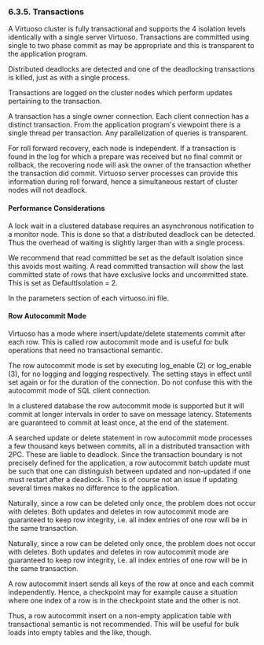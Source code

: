 <div id="clusteroperationtransc" class="section">

<div class="titlepage">

<div>

<div>

### 6.3.5. Transactions

</div>

</div>

</div>

A Virtuoso cluster is fully transactional and supports the 4 isolation
levels identically with a single server Virtuoso. Transactions are
committed using single to two phase commit as may be appropriate and
this is transparent to the application program.

Distributed deadlocks are detected and one of the deadlocking
transactions is killed, just as with a single process.

Transactions are logged on the cluster nodes which perform updates
pertaining to the transaction.

A transaction has a single owner connection. Each client connection has
a distinct transaction. From the application program's viewpoint there
is a single thread per transaction. Any parallelization of queries is
transparent.

For roll forward recovery, each node is independent. If a transaction is
found in the log for which a prepare was received but no final commit or
rollback, the recovering node will ask the owner of the transaction
whether the transaction did commit. Virtuoso server processes can
provide this information during roll forward, hence a simultaneous
restart of cluster nodes will not deadlock.

<div id="clusteroperationtranscperfm" class="section">

<div class="titlepage">

<div>

<div>

#### Performance Considerations

</div>

</div>

</div>

A lock wait in a clustered database requires an asynchronous
notification to a monitor node. This is done so that a distributed
deadlock can be detected. Thus the overhead of waiting is slightly
larger than with a single process.

We recommend that read committed be set as the default isolation since
this avoids most waiting. A read committed transaction will show the
last committed state of rows that have exclusive locks and uncommitted
state. This is set as DefaultIsolation = 2.

In the parameters section of each virtuoso.ini file.

</div>

<div id="clusteroperationrowautomode" class="section">

<div class="titlepage">

<div>

<div>

#### Row Autocommit Mode

</div>

</div>

</div>

Virtuoso has a mode where insert/update/delete statements commit after
each row. This is called row autocommit mode and is useful for bulk
operations that need no transactional semantic.

The row autocommit mode is set by executing log_enable (2) or log_enable
(3), for no logging and logging respectively. The setting stays in
effect until set again or for the duration of the connection. Do not
confuse this with the autocommit mode of SQL client connection.

In a clustered database the row autocommit mode is supported but it will
commit at longer intervals in order to save on message latency.
Statements are guaranteed to commit at least once, at the end of the
statement.

A searched update or delete statement in row autocommit mode processes a
few thousand keys between commits, all in a distributed transaction with
2PC. These are liable to deadlock. Since the transaction boundary is not
precisely defined for the application, a row autocommit batch update
must be such that one can distinguish between updated and non-updated if
one must restart after a deadlock. This is of course not an issue if
updating several times makes no difference to the application.

Naturally, since a row can be deleted only once, the problem does not
occur with deletes. Both updates and deletes in row autocommit mode are
guaranteed to keep row integrity, i.e. all index entries of one row will
be in the same transaction.

Naturally, since a row can be deleted only once, the problem does not
occur with deletes. Both updates and deletes in row autocommit mode are
guaranteed to keep row integrity, i.e. all index entries of one row will
be in the same transaction.

A row autocommit insert sends all keys of the row at once and each
commit independently. Hence, a checkpoint may for example cause a
situation where one index of a row is in the checkpoint state and the
other is not.

Thus, a row autocommit insert on a non-empty application table with
transactional semantic is not recommended. This will be useful for bulk
loads into empty tables and the like, though.

</div>

</div>
